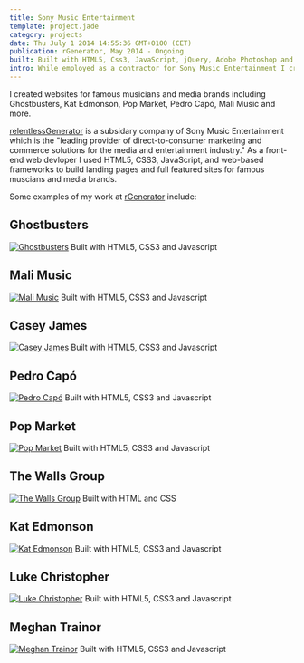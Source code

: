```yaml
---
title: Sony Music Entertainment
template: project.jade
category: projects
date: Thu July 1 2014 14:55:36 GMT+0100 (CET)
publication: rGenerator, May 2014 - Ongoing
built: Built with HTML5, Css3, JavaScript, jQuery, Adobe Photoshop and Love
intro: While employed as a contractor for Sony Music Entertainment I created websites for famous musicians and media brands including Ghostbusters, Kat Edmonson, Pop Market, Pedro Capó, Mali Music and more.
---
```

I created websites for famous musicians and media brands including Ghostbusters, Kat Edmonson, Pop Market, Pedro Capó, Mali Music and more.

[relentlessGenerator](http://www.rgenerator.com/ "rGenerator") is a subsidary company of Sony Music Entertainment which is the "leading provider of direct-to-consumer marketing and commerce solutions for the media and entertainment industry." As a front-end web devloper I used HTML5, CSS3, JavaScript, and web-based frameworks to build landing pages and full featured sites for famous muscians and media brands.

Some examples of my work at [rGenerator](http://www.rgenerator.com/ "rGenerator") include:

## Ghostbusters
<a href="http://www.ghostbusters.com/" alt="Ghostbusters" target="_blank"><img src="/projects/sony/ghostbusters.jpg" alt="Ghostbusters" title="Ghostbusters" class="preview" /></a>
<span class="fade">Built with HTML5, CSS3 and Javascript</span>

## Mali Music
<a href="http://www.henryboston.net/sony/mali" alt="Mali Music" target="_blank"><img src="/projects/sony/malimusic.jpg" alt="Mali Music" title="Mali Music" class="preview" /></a>
<span class="fade">Built with HTML5, CSS3 and Javascript</span>

## Casey James
<a href="http://www.caseyjamesofficial.com" alt="Casey James" target="_blank"><img src="/projects/sony/caseyjames.jpg" alt="Casey James" title="Casey James" class="preview" /></a>
<span class="fade">Built with HTML5, CSS3 and Javascript</span>

## Pedro Capó
<a href="http://www.pedrocapomusica.com" alt="Pedro Capó" target="_blank"><img src="/projects/sony/pedrocapo.jpg" alt="Pedro Capó" title="Pedro Capó" class="preview" /></a>
<span class="fade">Built with HTML5, CSS3 and Javascript</span>

## Pop Market 
<a href="http://www.henryboston.net/sony/secret" alt="Pop Market Landing Pages" target="_blank"><img src="/projects/sony/popmarket.jpg" alt="Pop Market" title="Pop Market" class="preview" /></a>
<span class="fade">Built with HTML5, CSS3 and Javascript</span>

## The Walls Group
<a href="#" alt="The Walls Group eMail Newsletter" target="_blank"><img src="/projects/sony/thwalls.jpg" alt="The Walls Group" title="The Walls Group" class="preview" /></a>
<span class="fade">Built with HTML and CSS</span>

## Kat Edmonson
<a href="http://www.katedmonson.com" alt="Kat Edmonson" target="_blank"><img src="/projects/sony/katedmonson.jpg" alt="Kat Edmonson" title="Kat Edmonson" class="preview" /></a>
<span class="fade">Built with HTML5, CSS3 and Javascript</span>

## Luke Christopher
<a href="http://www.henryboston.net/sony/luke" alt="Luke Christopher" target="_blank"><img src="/projects/sony/lukechristopher.jpg" alt="Luke Christopher" title="Luke Christopher" class="preview" /></a>
<span class="fade">Built with HTML5, CSS3 and Javascript</span>

## Meghan Trainor
<a href="http://www.henryboston.net/sony/meghan" alt="Meghan Trainor" target="_blank"><img src="/projects/sony/meghantrainor.jpg" alt="Meghan Trainor" title="Meghan Trainor" class="preview" /></a>
<span class="fade">Built with HTML5, CSS3 and Javascript</span>
